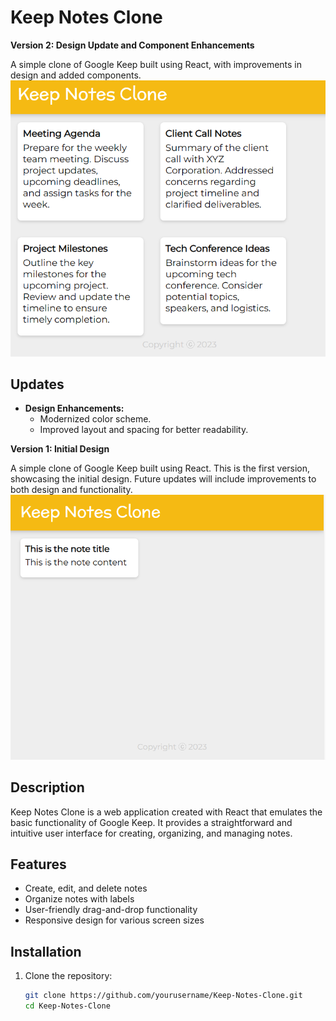 # Keep Notes Clone

**Version 2: Design Update and Component Enhancements**

A simple clone of Google Keep built using React, with improvements in design and added components.
![Keep Notes Clone](https://github.com/pranavlonari/Keep-Notes-Clone/blob/master/images/v2.png)

## Updates

- **Design Enhancements:**
  - Modernized color scheme.
  - Improved layout and spacing for better readability.

**Version 1: Initial Design**

A simple clone of Google Keep built using React. This is the first version, showcasing the initial design. Future updates will include improvements to both design and functionality.
![Keep Notes Clone](https://github.com/pranavlonari/Keep-Notes-Clone/blob/master/images/v1.png)

## Description

Keep Notes Clone is a web application created with React that emulates the basic functionality of Google Keep. It provides a straightforward and intuitive user interface for creating, organizing, and managing notes.

## Features

- Create, edit, and delete notes
- Organize notes with labels
- User-friendly drag-and-drop functionality
- Responsive design for various screen sizes

## Installation

1. Clone the repository:

   ```bash
   git clone https://github.com/yourusername/Keep-Notes-Clone.git
   cd Keep-Notes-Clone
   ```
